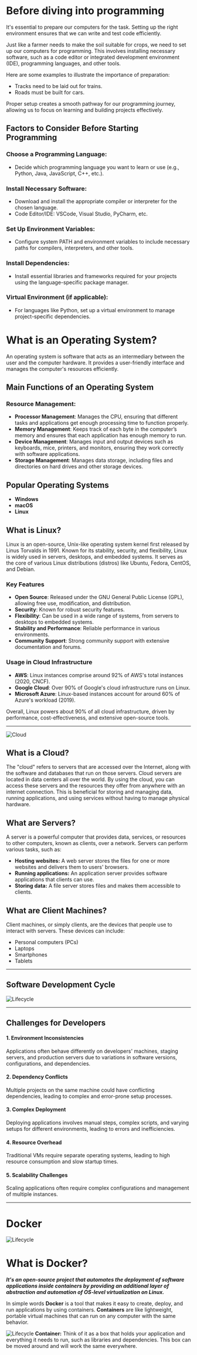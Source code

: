 
# Before diving into programming

It's essential to prepare our computers for the task. Setting up the right environment ensures that we can write and test code efficiently.

Just like a farmer needs to make the soil suitable for crops, we need to set up our computers for programming. This involves installing necessary software, such as a code editor or integrated development environment (IDE), programming languages, and other tools.

Here are some examples to illustrate the importance of preparation:
- Tracks need to be laid out for trains.
- Roads must be built for cars.

Proper setup creates a smooth pathway for our programming journey, allowing us to focus on learning and building projects effectively.

## Factors to Consider Before Starting Programming

### Choose a Programming Language:
- Decide which programming language you want to learn or use (e.g., Python, Java, JavaScript, C++, etc.).

### Install Necessary Software:
- Download and install the appropriate compiler or interpreter for the chosen language.
- Code Editor/IDE: VSCode, Visual Studio, PyCharm, etc.

### Set Up Environment Variables:
- Configure system PATH and environment variables to include necessary paths for compilers, interpreters, and other tools.

### Install Dependencies:
- Install essential libraries and frameworks required for your projects using the language-specific package manager.

### Virtual Environment (if applicable):
- For languages like Python, set up a virtual environment to manage project-specific dependencies.



# What is an Operating System?

An operating system is software that acts as an intermediary between the user and the computer hardware. It provides a user-friendly interface and manages the computer's resources efficiently.

## Main Functions of an Operating System

### Resource Management:

- **Processor Management**: Manages the CPU, ensuring that different tasks and applications get enough processing time to function properly.
- **Memory Management**: Keeps track of each byte in the computer’s memory and ensures that each application has enough memory to run.
- **Device Management**: Manages input and output devices such as keyboards, mice, printers, and monitors, ensuring they work correctly with software applications.
- **Storage Management**: Manages data storage, including files and directories on hard drives and other storage devices.

## Popular Operating Systems

- **Windows**
- **macOS**
- **Linux**


## What is Linux?

Linux is an open-source, Unix-like operating system kernel first released by Linus Torvalds in 1991. Known for its stability, security, and flexibility, Linux is widely used in servers, desktops, and embedded systems. It serves as the core of various Linux distributions (distros) like Ubuntu, Fedora, CentOS, and Debian.

### Key Features

- **Open Source**: Released under the GNU General Public License (GPL), allowing free use, modification, and distribution.
- **Security**: Known for robust security features.
- **Flexibility**: Can be used in a wide range of systems, from servers to desktops to embedded systems.
- **Stability and Performance**: Reliable performance in various environments.
- **Community Support**: Strong community support with extensive documentation and forums.

### Usage in Cloud Infrastructure

- **AWS**: Linux instances comprise around 92% of AWS's total instances (2020, CNCF).
- **Google Cloud**: Over 90% of Google's cloud infrastructure runs on Linux.
- **Microsoft Azure**: Linux-based instances account for around 60% of Azure's workload (2019).

Overall, Linux powers about 90% of all cloud infrastructure, driven by performance, cost-effectiveness, and extensive open-source tools.


----------------------------------------------------------

![Cloud](./images/cloud.png)

## What is a Cloud?

The "cloud" refers to servers that are accessed over the Internet, along with the software and databases that run on those servers. Cloud servers are located in data centers all over the world. By using the cloud, you can access these servers and the resources they offer from anywhere with an internet connection. This is beneficial for storing and managing data, running applications, and using services without having to manage physical hardware.

## What are Servers?

A server is a powerful computer that provides data, services, or resources to other computers, known as clients, over a network. Servers can perform various tasks, such as:

- **Hosting websites:** A web server stores the files for one or more websites and delivers them to users' browsers.
- **Running applications:** An application server provides software applications that clients can use.
- **Storing data:** A file server stores files and makes them accessible to clients.

## What are Client Machines?

Client machines, or simply clients, are the devices that people use to interact with servers. These devices can include:

- Personal computers (PCs)
- Laptops
- Smartphones
- Tablets

-----
## **Software Development Cycle**

![Lifecycle](./images/lifecycle.png)

---

## Challenges for Developers

#### 1. Environment Inconsistencies
Applications often behave differently on developers' machines, staging servers, and production servers due to variations in software versions, configurations, and dependencies.

#### 2. Dependency Conflicts
Multiple projects on the same machine could have conflicting dependencies, leading to complex and error-prone setup processes.

#### 3. Complex Deployment
Deploying applications involves manual steps, complex scripts, and varying setups for different environments, leading to errors and inefficiencies.

#### 4. Resource Overhead
Traditional VMs require separate operating systems, leading to high resource consumption and slow startup times.

#### 5. Scalability Challenges
Scaling applications often require complex configurations and management of multiple instances.

----
# Docker
![Lifecycle](./images/Docker.png)
# What is Docker?
 ***It's an open-source project that automates the deployment of software applications inside containers by providing an additional layer of abstraction and automation of OS-level virtualization on Linux.***

In simple words **Docker** is a tool that makes it easy to create, deploy, and run applications by using containers. **Containers** are like lightweight, portable virtual machines that can run on any computer with the same behavior.


![Lifecycle](./images/container.webp)
**Container:** Think of it as a box that holds your application and everything it needs to run, such as libraries and dependencies. This box can be moved around and will work the same everywhere.


